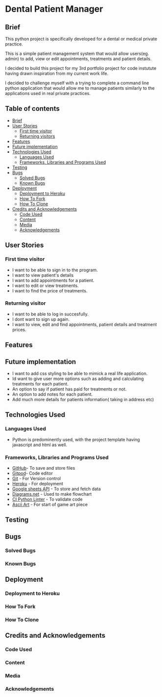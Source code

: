 # Dental Patient Manager

## Brief 

This python project is specifically developed for a dental or medical private practice. 

This is a simple patient management system that would allow users(eg. admin) to add, view or edit  appointments, treatments and patient details. 

I decided to build this project for my 3rd portfolio project for code instutute having drawn inspiration from my current work life. 

I decided to challenge myself with a trying to complete a command line python application that would allow me to manage patients similarly to the applications used in real private practices. 

## Table of contents
  - [Brief](#brief)
  - [User Stories](#user-stories)
    - [First time visitor](#first-time-visitor)
    - [Returning visitors](#returning-visitors)
  - [Features](#features)
  - [Future implementation](#features-left-to-implement)
  - [Technologies Used](#technology-used)
    - [Languages Used](langues-used)
    - [Frameworks, Libraries and Programs Used](#frameworks,-libraries-and-programs-used)
  - [Testing](#testing)
  - [Bugs](#bugs)
    - [Solved Bugs](#solved-bugs)
    - [Known Bugs](#known-bugs)
  - [Deployment](#deployment)
    - [Deployment to Heroku](#deployment-to-heroku)
    - [How To Fork](#how-to-fork)
    - [How To Clone](#how-to-clone)
  - [Credits and Acknowledgements](#credits-and-acknowledgements)
    - [Code Used](#code-used)
    - [Content](#content)
    - [Media](#media)
    - [Acknowledgements](#acknowledgements)


## User Stories 

### First time visitor
* I want to be able to sign in to the program.
* I want to view patient's details 
* I want to add appointments for a patient.
* I want to edit or view treatments. 
* I want to find the price of treatments.

### Returning visitor
* I want to be able to log in succesfully. 
* I dont want to sign up again. 
* I want to view, edit and find appointments, patient details and treatment prices. 

## Features

## Future implementation 
* I want to add css styling to be able to mimick a real life application.  
* Id want to give user more options such as adding and calculating treatments for each patient. 
* An option to say if patient has paid for treatments or not.
* An option to add notes for each patient.
* Add much more details for patients information( taking in address etc)

## Technologies Used

### Languages Used

* Python is predominently used, with the project template having javascript and html as well. 
### Frameworks, Libraries and Programs Used

* [GitHub](https://github.com/)- To save and store files
* [Gitpod](https://gitpod.io/workspaces)- Code editor
* [Git](https://git-scm.com/) - For Version control
* [Heroku](https://heroku.com) - For deployment
* [Google sheets API](https://developers.google.com/sheets/api) - To store and fetch data
* [Diagrams.net](https://diagram.net) - Used to make flowchart 
* [CI Python Linter](https://pep8ci.herokuapp.com/) - To validate code
* [Ascii Art](https://www.asciiart.eu/) - For start of game art piece 
## Testing

## Bugs 
### Solved Bugs
### Known Bugs

## Deployment 
### Deployment to Heroku
### How To Fork
### How To Clone

## Credits and Acknowledgements

### Code Used
### Content 
### Media
### Acknowledgements
